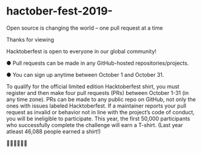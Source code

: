 # hactober-fest-2019-
Open source is changing the world – one pull request at a time

Thanks for viewing




Hacktoberfest is open to everyone in our global community!

● Pull requests can be made in any GitHub-hosted repositories/projects.

● You can sign up anytime between October 1 and October 31.

To qualify for the official limited edition Hacktoberfest shirt, you must register and then make four pull requests (PRs) between October 1-31 (in any time zone). PRs can be made to any public repo on GitHub, not only the ones with issues labeled Hacktoberfest. If a maintainer reports your pull request as invalid or behavior not in line with the project’s code of conduct, you will be ineligible to participate. This year, the first 50,000 participants who successfully complete the challenge will earn a T-shirt. (Last year atleast 46,088 people earned a shirt!)

🙏🙏🙏🙏🙏🙏
